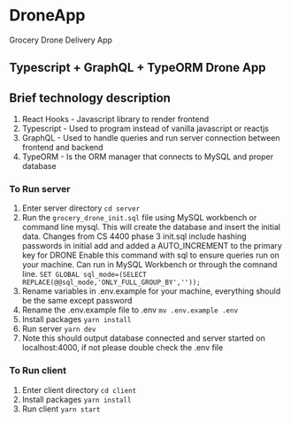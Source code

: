 # DroneApp

Grocery Drone Delivery App

## Typescript + GraphQL + TypeORM Drone App

## Brief technology description

1. React Hooks - Javascript library to render frontend
2. Typescript - Used to program instead of vanilla javascript or reactjs
3. GraphQL - Used to handle queries and run server connection between frontend and backend
4. TypeORM - Is the ORM manager that connects to MySQL and proper database

### To Run server

1. Enter server directory `cd server`
2. Run the `grocery_drone_init.sql` file using MySQL workbench or command line mysql.
   This will create the database and insert the initial data.
   Changes from CS 4400 phase 3 init.sql include hashing passwords in initial add
   and added a AUTO_INCREMENT to the primary key for DRONE
   Enable this command with sql to ensure queries run on your machine. Can run in MySQL
   Workbench or through the comnand line.
   `SET GLOBAL sql_mode=(SELECT REPLACE(@@sql_mode,'ONLY_FULL_GROUP_BY',''));`
3. Rename variables in .env.example for your machine, everything should be the same except password
4. Rename the .env.example file to .env `mv .env.example .env`
5. Install packages `yarn install`
6. Run server `yarn dev`
7. Note this should output database connected and server started on localhost:4000, if not please double check the .env file

### To Run client

1. Enter client directory `cd client`
2. Install packages `yarn install`
3. Run client `yarn start`
